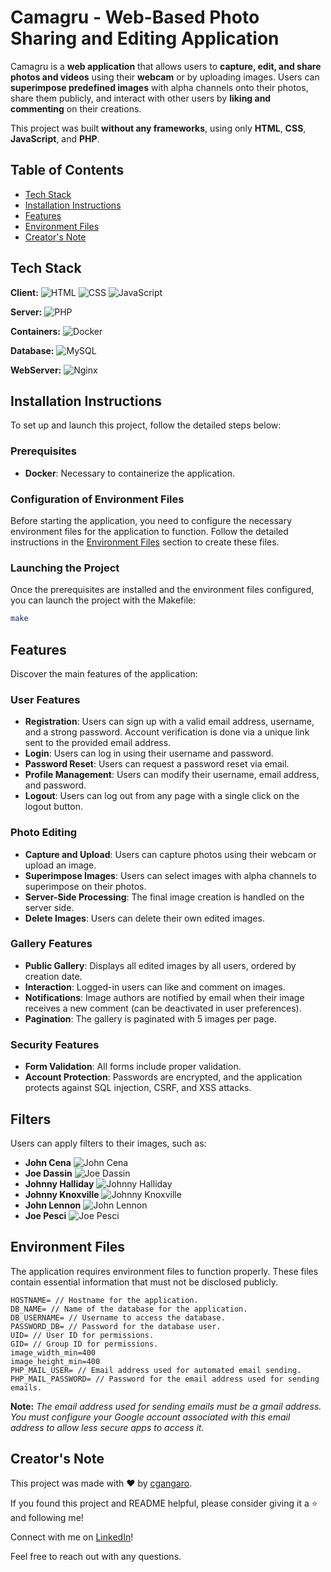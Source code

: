 # Camagru - Web-Based Photo Sharing and Editing Application

Camagru is a **web application** that allows users to **capture, edit, and share photos and videos** using their **webcam** or by uploading images. Users can **superimpose predefined images** with alpha channels onto their photos, share them publicly, and interact with other users by **liking and commenting** on their creations.

This project was built **without any frameworks**, using only **HTML**, **CSS**, **JavaScript**, and **PHP**.

## Table of Contents
- [Tech Stack](#tech-stack)
- [Installation Instructions](#installation-instructions)
- [Features](#features)
- [Environment Files](#environment-files)
- [Creator's Note](#creators-note)

## Tech Stack

**Client:** ![HTML](https://img.shields.io/badge/HTML5-E34F26?style=for-the-badge&logo=html5&logoColor=white) ![CSS](https://img.shields.io/badge/CSS3-1572B6?style=for-the-badge&logo=css3&logoColor=white) ![JavaScript](https://img.shields.io/badge/JavaScript-F7DF1E?style=for-the-badge&logo=javascript&logoColor=black)

**Server:** ![PHP](https://img.shields.io/badge/PHP-777BB4?style=for-the-badge&logo=php&logoColor=white)

**Containers:** ![Docker](https://img.shields.io/badge/docker-%230db7ed.svg?style=for-the-badge&logo=docker&logoColor=white)

**Database:** ![MySQL](https://img.shields.io/badge/MySQL-4479A1?style=for-the-badge&logo=mysql&logoColor=white)

**WebServer:** ![Nginx](https://img.shields.io/badge/nginx-%230096D8.svg?style=for-the-badge&logo=nginx&logoColor=white)

## Installation Instructions
To set up and launch this project, follow the detailed steps below:

### Prerequisites
- **Docker**: Necessary to containerize the application.

### Configuration of Environment Files
Before starting the application, you need to configure the necessary environment files for the application to function. Follow the detailed instructions in the [Environment Files](#environment-files) section to create these files.

### Launching the Project
Once the prerequisites are installed and the environment files configured, you can launch the project with the Makefile:
```bash
make
```

## Features
Discover the main features of the application:

### User Features
- **Registration**: Users can sign up with a valid email address, username, and a strong password. Account verification is done via a unique link sent to the provided email address.
- **Login**: Users can log in using their username and password.
- **Password Reset**: Users can request a password reset via email.
- **Profile Management**: Users can modify their username, email address, and password.
- **Logout**: Users can log out from any page with a single click on the logout button.

### Photo Editing
- **Capture and Upload**: Users can capture photos using their webcam or upload an image.
- **Superimpose Images**: Users can select images with alpha channels to superimpose on their photos.
- **Server-Side Processing**: The final image creation is handled on the server side.
- **Delete Images**: Users can delete their own edited images.

### Gallery Features
- **Public Gallery**: Displays all edited images by all users, ordered by creation date.
- **Interaction**: Logged-in users can like and comment on images.
- **Notifications**: Image authors are notified by email when their image receives a new comment (can be deactivated in user preferences).
- **Pagination**: The gallery is paginated with 5 images per page.

### Security Features
- **Form Validation**: All forms include proper validation.
- **Account Protection**: Passwords are encrypted, and the application protects against SQL injection, CSRF, and XSS attacks.

## Filters
Users can apply filters to their images, such as:
- **John Cena**
![John Cena](src/Media/Filters/Cena/cena300.png)
- **Joe Dassin**
![Joe Dassin](src/Media/Filters/Dassin/dassin300.png)
- **Johnny Halliday**
![Johnny Halliday](src/Media/Filters/Halliday/halliday300.png)
- **Johnny Knoxville**
![Johnny Knoxville](src/Media/Filters/Knoxville/knoxville300.png)
- **John Lennon**
![John Lennon](src/Media/Filters/Lennon/lennon300.png)
- **Joe Pesci**
![Joe Pesci](src/Media/Filters/Pesci/pesci300.png)

## Environment Files
The application requires environment files to function properly. These files contain essential information that must not be disclosed publicly.

```
HOSTNAME= // Hostname for the application.
DB_NAME= // Name of the database for the application.
DB_USERNAME= // Username to access the database.
PASSWORD_DB= // Password for the database user.
UID= // User ID for permissions.
GID= // Group ID for permissions.
image_width_min=400
image_height_min=400
PHP_MAIL_USER= // Email address used for automated email sending.
PHP_MAIL_PASSWORD= // Password for the email address used for sending emails.
```

**Note:** *The email address used for sending emails must be a gmail address. You must configure your Google account associated with this email address to allow less secure apps to access it.*

## Creator's Note
This project was made with ❤️ by [cgangaro](https://github.com/cgangaro).

If you found this project and README helpful, please consider giving it a ⭐ and following me!

Connect with me on [LinkedIn](https://fr.linkedin.com/in/camille-gangarossa-2ab929227)!

Feel free to reach out with any questions.